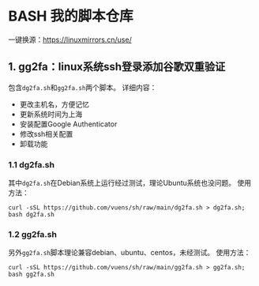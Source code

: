 # BASH 我的脚本仓库
一键换源：https://linuxmirrors.cn/use/
## 1. gg2fa：linux系统ssh登录添加谷歌双重验证
包含`dg2fa.sh`和`gg2fa.sh`两个脚本。
详细内容：
- 更改主机名，方便记忆
- 更新系统时间为上海
- 安装配置Google Authenticator
- 修改ssh相关配置
- 卸载功能

### 1.1 dg2fa.sh
其中`dg2fa.sh`在Debian系统上运行经过测试，理论Ubuntu系统也没问题。
使用方法：
```
curl -sSL https://github.com/vuens/sh/raw/main/dg2fa.sh > dg2fa.sh; bash dg2fa.sh
```
### 1.2 gg2fa.sh
另外`gg2fa.sh`脚本理论兼容debian、ubuntu、centos，未经测试。
使用方法：
```
curl -sSL https://github.com/vuens/sh/raw/main/gg2fa.sh > gg2fa.sh; bash gg2fa.sh
```
